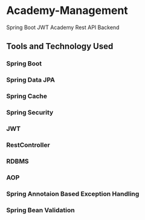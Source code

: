 # Academy-Management
Spring Boot JWT Academy Rest API Backend

## Tools and Technology Used

### Spring Boot

### Spring Data JPA

### Spring Cache

### Spring Security

### JWT

### RestController

### RDBMS

### AOP

### Spring Annotaion Based Exception Handling

### Spring Bean Validation

